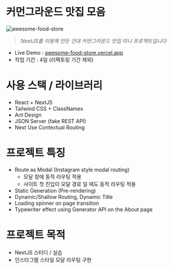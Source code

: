 # 커먼그라운드 맛집 모음

![awesome-food-store](https://user-images.githubusercontent.com/8604840/153662986-e44c4d6a-6fe0-41a2-8848-187365048db3.gif)

> _NextJS를 이용해 만든 건대 커먼그라운드 맛집 미니 프로젝트입니다_

- Live Demo : [awesome-food-store.vercel.app](https://awesome-food-store.vercel.app)
- 작업 기간 : 4일 (리팩토링 기간 제외)

# 사용 스택 / 라이브러리

- React + NextJS
- Tailwind CSS + ClassNames
- Ant Design
- JSON Server (fake REST API)
- Next Use Contextual Routing

# 프로젝트 특징

- Route as Modal (Instagram style modal routing)
  - 모달 창에 동적 라우팅 적용
  - 사이트 첫 진입이 모달 경로 일 때도 동적 라우팅 적용
- Static Generation (Pre-rendering)
- Dynamic/Shallow Routing, Dynamic Title
- Loading spinner on page transition
- Typewriter effect using Generator API on the About page

# 프로젝트 목적

- NextJS 스터디 / 실습
- 인스타그램 스타일 모달 라우팅 구현
